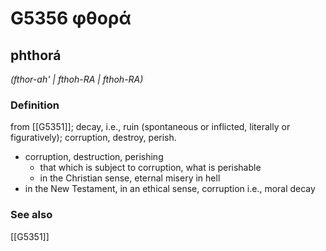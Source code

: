 # G5356 φθορά

## phthorá

_(fthor-ah' | fthoh-RA | fthoh-RA)_

### Definition

from [[G5351]]; decay, i.e., ruin (spontaneous or inflicted, literally or figuratively); corruption, destroy, perish.

- corruption, destruction, perishing
  - that which is subject to corruption, what is perishable
  - in the Christian sense, eternal misery in hell
- in the New Testament, in an ethical sense, corruption i.e., moral decay

### See also

[[G5351]]

